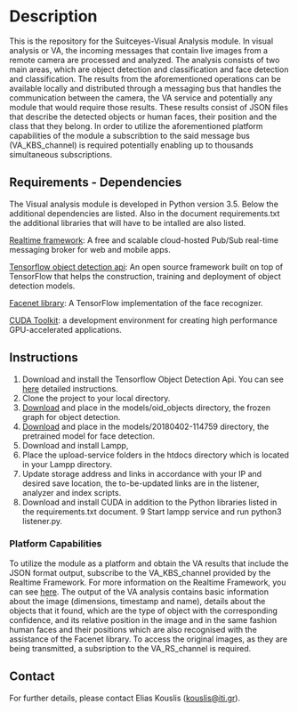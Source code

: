 # Description

This is the repository for the Suitceyes-Visual Analysis module. In visual analysis or VA, the incoming messages that contain live images from a remote camera are processed and analyzed. The analysis consists of two main areas, which are object detection and classification and face detection and classification. The results from the aforementioned operations can be available locally and distributed through a messaging bus that handles the communication between the camera, the VA service and potentially any module that would require those results. These results consist of JSON files that describe the detected objects or human faces, their position and the class that they belong. In order to utilize the aforementioned platform capabilities of the module a subscribtion to the said message bus (VA_KBS_channel) is required potentially enabling up to thousands simultaneous subscriptions.

## Requirements - Dependencies

The Visual analysis module is developed in Python version 3.5. Below the additional dependencies are listed. Also in the document requirements.txt the additional libraries that will have to be intalled are also listed.

[Realtime framework](https://framework.realtime.co/messaging/ ): A free and scalable cloud-hosted Pub/Sub real-time messaging broker for web and mobile apps. 

[Tensorflow object detection api](https://github.com/tensorflow/models/tree/master/research/object_detection): An open source framework built on top of TensorFlow that helps the construction, training and deployment of object detection models.

[Facenet library](https://github.com/davidsandberg/facenet): A TensorFlow implementation of the face recognizer.

[CUDA Toolkit](https://developer.nvidia.com/cuda-toolkit ): a development environment for creating high performance GPU-accelerated applications.


## Instructions

1. Download and install the Tensorflow Object Detection Api. You can see [here](https://github.com/tensorflow/models/blob/master/research/object_detection/g3doc/installation.md ) detailed instructions.
2. Clone the project to your local directory.
3. [Download](http://download.tensorflow.org/models/object_detection/faster_rcnn_inception_resnet_v2_atrous_oid_v4_2018_12_12.tar.gz ) and place in the models/oid_objects directory, the frozen graph for object detection. 
4. [Download](https://drive.google.com/file/d/1EXPBSXwTaqrSC0OhUdXNmKSh9qJUQ55-/view) and place in the models/20180402-114759 directory, the pretrained model for face detection.
5. Download and install Lampp,
6. Place the upload-service folders in the htdocs directory which is located in your Lampp directory.
7. Update storage address and links in accordance with your IP and desired save location, the to-be-updated links are in the listener, analyzer and index scripts.
8. Download and install CUDA in addition to the Python libraries listed in the requirements.txt document.
9 Start lampp service and run python3 listener.py.

### Platform Capabilities

To utilize the module as a platform and obtain the VA results that include the JSON format output, subscribe to the VA_KBS_channel provided by the Realtime Framework. For more information on the Realtime Framework, you can see [here](https://framework.realtime.co/messaging/#documentation). The output of the VA analysis contains basic information about the image (dimensions, timestamp and name), details about the objects that it found, which are the type of object with the corresponding confidence, and its relative position in the image and in the same fashion human faces and their positions which are also recognised with the assistance of the Facenet library. To access the original images, as they are being transmitted, a subsription to the VA_RS_channel is required. 
## Contact 

For further details, please contact Elias Kouslis (kouslis@iti.gr).

